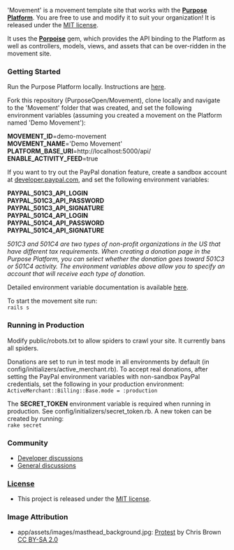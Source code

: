 'Movement' is a movement template site that works with the **[Purpose Platform](https://github.com/PurposeOpen/Platform)**. You are free to use and modify it to suit your organization! It is released under the [MIT license](https://github.com/PurposeOpen/Movement/wiki/License).

It uses the **[Porpoise](https://github.com/PurposeOpen/Porpoise)** gem, which provides the API binding to the Platform as well as controllers, models, views, and assets that can be over-ridden in the movement site.

### Getting Started

Run the Purpose Platform locally. Instructions are [here](https://github.com/PurposeOpen/Platform/wiki/Running-the-Purpose-Platform-Locally-on-Mac-OS-X).

Fork this repository (PurposeOpen/Movement), clone locally and navigate to the 'Movement' folder that was created, and set the following environment variables (assuming you created a movement on the Platform named 'Demo Movement'):

**MOVEMENT_ID**=demo-movement  
**MOVEMENT_NAME**='Demo Movement'  
**PLATFORM_BASE_URI**=http://localhost:5000/api/  
**ENABLE_ACTIVITY_FEED**=true

If you want to try out the PayPal donation feature, create a sandbox account at [developer.paypal.com](https://developer.paypal.com/), and set the following environment variables:

**PAYPAL_501C3_API_LOGIN**  
**PAYPAL_501C3_API_PASSWORD**  
**PAYPAL_501C3_API_SIGNATURE**  
**PAYPAL_501C4_API_LOGIN**  
**PAYPAL_501C4_API_PASSWORD**  
**PAYPAL_501C4_API_SIGNATURE**

_501C3 and 501C4 are two types of non-profit organizations in the US that have different tax requirements. When creating a donation page in the Purpose Platform, you can select whether the donation goes toward 501C3 or 501C4 activity. The environment variables above allow you to specify an account that will receive each type of donation._

Detailed environment variable documentation is available [here](https://github.com/PurposeOpen/Platform/wiki/Environment-Variables).

To start the movement site run:  
`rails s`

### Running in Production

Modify public/robots.txt to allow spiders to crawl your site. It currently bans all spiders.

Donations are set to run in test mode in all environments by default (in config/initializers/active_merchant.rb). To accept real donations, after setting the PayPal environment variables with non-sandbox PayPal credentials, set the following in your production environment:  
`ActiveMerchant::Billing::Base.mode = :production`

The **SECRET_TOKEN** environment variable is required when running in production. See config/initializers/secret_token.rb. A new token can be created by running:  
`rake secret`

### Community
- [Developer discussions](http://groups.google.com/group/purpose-platform-dev)
- [General discussions](http://groups.google.com/group/purpose-platform-general)

### [License](https://github.com/PurposeOpen/Movement/wiki/License)
- This project is released under the [MIT license](https://github.com/PurposeOpen/Movement/wiki/License).

### Image Attribution
- app/assets/images/masthead_background.jpg:
[Protest](http://www.flickr.com/photos/zoonabar/7221714496/) by Chris Brown
[CC BY-SA 2.0](http://creativecommons.org/licenses/by-sa/2.0/)
